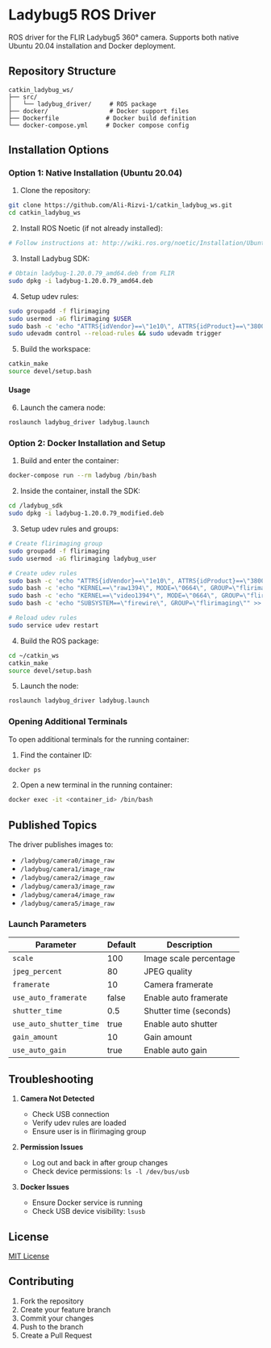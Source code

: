 # Ladybug5 ROS Driver

ROS driver for the FLIR Ladybug5 360° camera. Supports both native Ubuntu 20.04 installation and Docker deployment.

## Repository Structure
```
catkin_ladybug_ws/
├── src/
│   └── ladybug_driver/     # ROS package
├── docker/                 # Docker support files
├── Dockerfile             # Docker build definition
└── docker-compose.yml     # Docker compose config
```

## Installation Options

### Option 1: Native Installation (Ubuntu 20.04)

1. Clone the repository:
```bash
git clone https://github.com/Ali-Rizvi-1/catkin_ladybug_ws.git
cd catkin_ladybug_ws
```

2. Install ROS Noetic (if not already installed):
```bash
# Follow instructions at: http://wiki.ros.org/noetic/Installation/Ubuntu
```

3. Install Ladybug SDK:
```bash
# Obtain ladybug-1.20.0.79_amd64.deb from FLIR
sudo dpkg -i ladybug-1.20.0.79_amd64.deb
```

4. Setup udev rules:
```bash
sudo groupadd -f flirimaging
sudo usermod -aG flirimaging $USER
sudo bash -c 'echo "ATTRS{idVendor}==\"1e10\", ATTRS{idProduct}==\"3800\", MODE=\"0664\", GROUP=\"flirimaging\"" > /etc/udev/rules.d/40-pgr-ladybug.rules'
sudo udevadm control --reload-rules && sudo udevadm trigger
```

5. Build the workspace:
```bash
catkin_make
source devel/setup.bash
```

#### Usage

6. Launch the camera node:
```bash
roslaunch ladybug_driver ladybug.launch
```


### Option 2: Docker Installation and Setup

1. Build and enter the container:
```bash
docker-compose run --rm ladybug /bin/bash
```

2. Inside the container, install the SDK:
```bash
cd /ladybug_sdk
sudo dpkg -i ladybug-1.20.0.79_modified.deb
```

3. Setup udev rules and groups:
```bash
# Create flirimaging group
sudo groupadd -f flirimaging
sudo usermod -aG flirimaging ladybug_user

# Create udev rules
sudo bash -c 'echo "ATTRS{idVendor}==\"1e10\", ATTRS{idProduct}==\"3800\", MODE=\"0664\", GROUP=\"flirimaging\"" > /etc/udev/rules.d/40-pgr-ladybug.rules'
sudo bash -c 'echo "KERNEL==\"raw1394\", MODE=\"0664\", GROUP=\"flirimaging\"" >> /etc/udev/rules.d/40-pgr-ladybug.rules'
sudo bash -c 'echo "KERNEL==\"video1394*\", MODE=\"0664\", GROUP=\"flirimaging\"" >> /etc/udev/rules.d/40-pgr-ladybug.rules'
sudo bash -c 'echo "SUBSYSTEM==\"firewire\", GROUP=\"flirimaging\"" >> /etc/udev/rules.d/40-pgr-ladybug.rules'

# Reload udev rules
sudo service udev restart
```

4. Build the ROS package:
```bash
cd ~/catkin_ws
catkin_make
source devel/setup.bash
```

5. Launch the node:
```bash
roslaunch ladybug_driver ladybug.launch
```

### Opening Additional Terminals

To open additional terminals for the running container:

1. Find the container ID:
```bash
docker ps
```

2. Open a new terminal in the running container:
```bash
docker exec -it <container_id> /bin/bash
```

## Published Topics

The driver publishes images to:
- `/ladybug/camera0/image_raw`
- `/ladybug/camera1/image_raw`
- `/ladybug/camera2/image_raw`
- `/ladybug/camera3/image_raw`
- `/ladybug/camera4/image_raw`
- `/ladybug/camera5/image_raw`

### Launch Parameters

| Parameter | Default | Description |
|-----------|---------|-------------|
| `scale` | 100 | Image scale percentage |
| `jpeg_percent` | 80 | JPEG quality |
| `framerate` | 10 | Camera framerate |
| `use_auto_framerate` | false | Enable auto framerate |
| `shutter_time` | 0.5 | Shutter time (seconds) |
| `use_auto_shutter_time` | true | Enable auto shutter |
| `gain_amount` | 10 | Gain amount |
| `use_auto_gain` | true | Enable auto gain |

## Troubleshooting

1. **Camera Not Detected**
   - Check USB connection
   - Verify udev rules are loaded
   - Ensure user is in flirimaging group

2. **Permission Issues**
   - Log out and back in after group changes
   - Check device permissions: `ls -l /dev/bus/usb`

3. **Docker Issues**
   - Ensure Docker service is running
   - Check USB device visibility: `lsusb`

## License

[MIT License](LICENSE)

## Contributing

1. Fork the repository
2. Create your feature branch
3. Commit your changes
4. Push to the branch
5. Create a Pull Request
